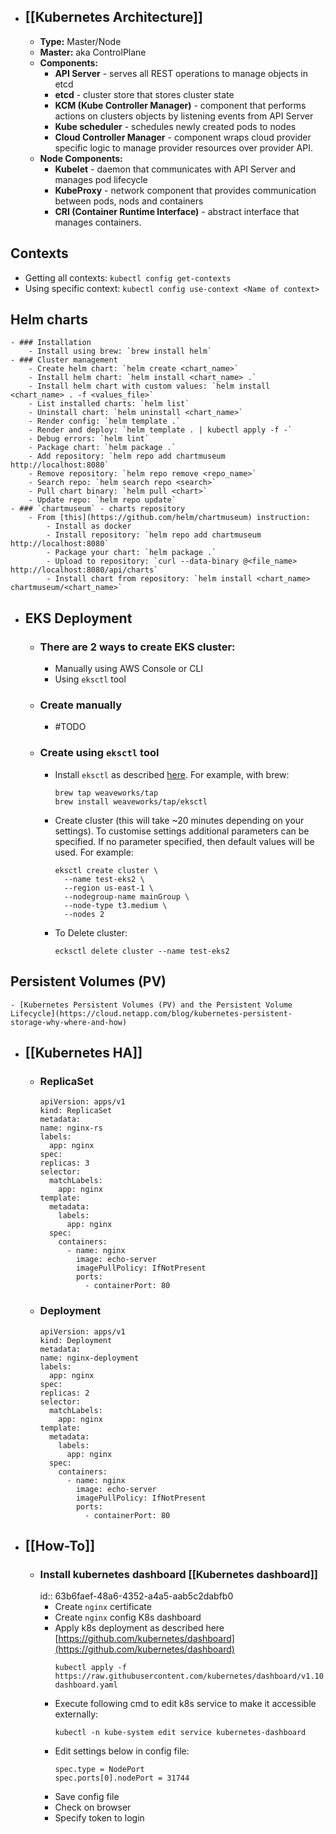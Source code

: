 - ##  [[Kubernetes Architecture]]
	- **Type:** Master/Node
	- **Master:** aka ControlPlane
	- **Components:**
		- **API Server** - serves all REST operations to manage objects in etcd
		- **etcd** - cluster store that stores cluster state
		- **KCM (Kube Controller Manager)** - component that performs actions on clusters objects by listening events from API Server
		- **Kube scheduler** - schedules newly created pods to nodes
		- **Cloud Controller Manager** - component wraps cloud provider specific logic to manage provider resources over provider API.
	- **Node Components:**
		- **Kubelet** - daemon that communicates with API Server and manages pod lifecycle
		- **KubeProxy** - network component that provides communication between pods, nods and containers
		- **CRI (Container Runtime Interface)** - abstract interface that manages containers.
## Contexts
* Getting all contexts: `kubectl config get-contexts`
* Using specific context: `kubectl config use-context <Name of context>`
## Helm charts
	- ### Installation
		- Install using brew: `brew install helm`
	- ### Cluster management
		- Create helm chart: `helm create <chart_name>`
		- Install helm chart: `helm install <chart_name> .`
		- Install helm chart with custom values: `helm install <chart_name> . -f <values_file>`
		- List installed charts: `helm list`
		- Uninstall chart: `helm uninstall <chart_name>`
		- Render config: `helm template .`
		- Render and deploy: `helm template . | kubectl apply -f -`
		- Debug errors: `helm lint`
		- Package chart: `helm package .`
		- Add repository: `helm repo add chartmuseum http://localhost:8080`
		- Remove repository: `helm repo remove <repo_name>`
		- Search repo: `helm search repo <search>`
		- Pull chart binary: `helm pull <chart>`
		- Update repo: `helm repo update`
	- ### `chartmuseum` - charts repository
		- From [this](https://github.com/helm/chartmuseum) instruction:
			- Install as docker
			- Install repository: `helm repo add chartmuseum http://localhost:8080`
			- Package your chart: `helm package .`
			- Upload to repository: `curl --data-binary @<file_name> http://localhost:8080/api/charts`
			- Install chart from repository: `helm install <chart_name> chartmuseum/<chart_name>`
- ## EKS Deployment
	- ### There are 2 ways to create EKS cluster:
		- Manually using AWS Console or CLI
		- Using `eksctl` tool
	- ### Create manually
		- #TODO
	- ### Create using `eksctl` tool
		- Install `eksctl` as described [here](https://github.com/weaveworks/eksctl). For example, with brew:
		  ```
		  brew tap weaveworks/tap
		  brew install weaveworks/tap/eksctl
		  ```
		- Create cluster (this will take ~20 minutes depending on your settings). To customise settings additional parameters can be specified. If no parameter specified, then default values will be used. For example:
		  ```
		  eksctl create cluster \
		    --name test-eks2 \
		    --region us-east-1 \
		    --nodegroup-name mainGroup \
		    --node-type t3.medium \
		    --nodes 2
		  ```
		- To Delete cluster:
		  ```
		  ecksctl delete cluster --name test-eks2
		  ```
## Persistent Volumes (PV)
	- [Kubernetes Persistent Volumes (PV) and the Persistent Volume Lifecycle](https://cloud.netapp.com/blog/kubernetes-persistent-storage-why-where-and-how)
- ## [[Kubernetes HA]]
	- ### ReplicaSet
	  ```
	  apiVersion: apps/v1
	  kind: ReplicaSet
	  metadata:
	  name: nginx-rs
	  labels:
	    app: nginx
	  spec:
	  replicas: 3
	  selector:
	    matchLabels:
	      app: nginx
	  template:
	    metadata:
	      labels:
	        app: nginx
	    spec:
	      containers:
	        - name: nginx
	          image: echo-server
	          imagePullPolicy: IfNotPresent
	          ports:
	            - containerPort: 80
	  ```
	- ### Deployment
	  ```
	  apiVersion: apps/v1
	  kind: Deployment
	  metadata:
	  name: nginx-deployment
	  labels:
	    app: nginx
	  spec:
	  replicas: 2
	  selector:
	    matchLabels:
	      app: nginx
	  template:
	    metadata:
	      labels:
	        app: nginx
	    spec:
	      containers:
	        - name: nginx
	          image: echo-server
	          imagePullPolicy: IfNotPresent
	          ports:
	            - containerPort: 80
	  ```
- ## [[How-To]]
	- ### Install kubernetes dashboard [[Kubernetes dashboard]]
	  id:: 63b6faef-48a6-4352-a4a5-aab5c2dabfb0
		- Create `nginx` certificate
		- Create `nginx` config K8s dashboard
		- Apply k8s deployment as described here [](https://github.com/kubernetes/dashboard)[https://github.com/kubernetes/dashboard](https://github.com/kubernetes/dashboard)
		  ```
		  kubectl apply -f https://raw.githubusercontent.com/kubernetes/dashboard/v1.10.1/src/deploy/recommended/kubernetes-dashboard.yaml
		  ```
		- Execute following cmd to edit k8s service to make it accessible externally:
		  ```
		  kubectl -n kube-system edit service kubernetes-dashboard
		  ```
		- Edit settings below in config file:
		  ```
		  spec.type = NodePort
		  spec.ports[0].nodePort = 31744
		  ```
		- Save config file
		- Check on browser
		- Specify token to login